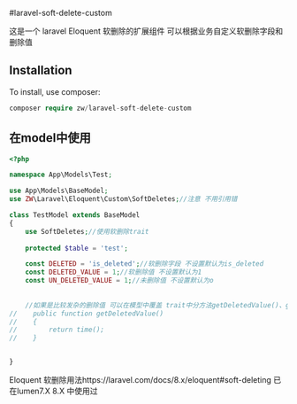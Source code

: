 #laravel-soft-delete-custom

这是一个 laravel Eloquent 软删除的扩展组件
可以根据业务自定义软删除字段和删除值


## Installation

To install, use composer:

```php
composer require zw/laravel-soft-delete-custom
```


## 在model中使用
```php
<?php

namespace App\Models\Test;

use App\Models\BaseModel;
use ZW\Laravel\Eloquent\Custom\SoftDeletes;//注意 不用引用错

class TestModel extends BaseModel
{
    use SoftDeletes;//使用软删除trait
    
    protected $table = 'test';

    const DELETED = 'is_deleted';//软删除字段 不设置默认为is_deleted
    const DELETED_VALUE = 1;//软删除值 不设置默认为1
    const UN_DELETED_VALUE = 1;//未删除值 不设置默认为o
    
    
    //如果是比较发杂的删除值 可以在模型中覆盖 trait中分方法getDeletedValue()、getUnDeletedValue()
//    public function getDeletedValue()
//    {
//        return time();
//    }    


}
```


Eloquent 软删除用法https://laravel.com/docs/8.x/eloquent#soft-deleting
已在lumen7.X 8.X 中使用过






